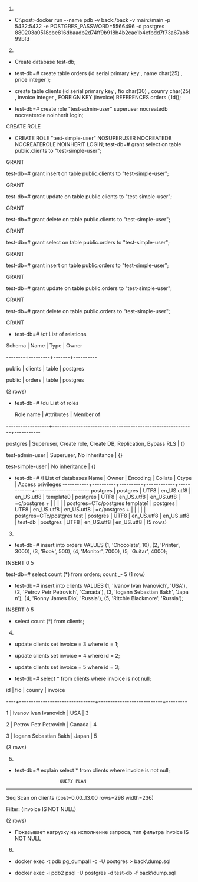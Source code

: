 1.

  - C:\post>docker run --name pdb -v back:/back -v main:/main -p 5432:5432 -e POSTGRES_PASSWORD=5566496 -d postgres
880203a0518cbe816dbaadb2d74ff9b918b4b2cae1b4efbdd7f73a67ab899bfd


2.
  - Create database test-db;

  - test-db=# create table orders (id serial primary key , name char(25) , price integer );

  - create table clients (id serial primary key , fio char(30) , counry char(25) , invoice integer , FOREIGN KEY (invoice) REFERENCES orders (
Id));
    
  - test-db=# create role "test-admin-user" superuser nocreatedb nocreaterole noinherit login;

CREATE ROLE
    
  - CREATE ROLE "test-simple-user" NOSUPERUSER NOCREATEDB NOCREATEROLE NOINHERIT LOGIN;
test-db=# grant select on table public.clients to "test-simple-user";
    
GRANT

test-db=# grant insert on table public.clients to "test-simple-user";

GRANT

test-db=# grant update on table public.clients to "test-simple-user";

GRANT

test-db=# grant delete on table public.clients to "test-simple-user";

GRANT

test-db=# grant select on table public.orders to "test-simple-user";

GRANT

test-db=# grant insert on table public.orders to "test-simple-user";

GRANT

test-db=# grant update on table public.orders to "test-simple-user";

GRANT

test-db=# grant delete on table public.orders to "test-simple-user";

GRANT

  - test-db=# \dt
          List of relations
    
 Schema |  Name   | Type  |  Owner
    
--------+---------+-------+----------

 public | clients | table | postgres

 public | orders  | table | postgres

(2 rows)

  - test-db=# \du
                                       List of roles
    
    Role name     |                         Attributes                         | Member of

------------------+------------------------------------------------------------+-----------

 postgres         | Superuser, Create role, Create DB, Replication, Bypass RLS | {}

 test-admin-user  | Superuser, No inheritance                                  | {}

 test-simple-user | No inheritance                                             | {}


  - test-db=# \l
                                 List of databases
   Name    |  Owner   | Encoding |  Collate   |   Ctype    |   Access privileges
-----------+----------+----------+------------+------------+-----------------------
 postgres  | postgres | UTF8     | en_US.utf8 | en_US.utf8 |
 template0 | postgres | UTF8     | en_US.utf8 | en_US.utf8 | =c/postgres          +
           |          |          |            |            | postgres=CTc/postgres
 template1 | postgres | UTF8     | en_US.utf8 | en_US.utf8 | =c/postgres          +
           |          |          |            |            | postgres=CTc/postgres
 test      | postgres | UTF8     | en_US.utf8 | en_US.utf8 |
 test-db   | postgres | UTF8     | en_US.utf8 | en_US.utf8 |
(5 rows)



3. 

  - test-db=# insert into orders VALUES (1, 'Chocolate', 10), (2, 'Printer', 3000), (3, 'Book', 500), (4, 'Monitor', 7000), (5, 'Guitar', 4000);

INSERT 0 5

test-db=# select count (*) from orders;
 count
_-
     5
(1 row)


  - test-db=# insert into clients VALUES (1, 'Ivanov Ivan Ivanovich', 'USA'), (2, 'Petrov Petr Petrovich', 'Canada'), (3, 'Iogann Sebastian Bakh', 'Japa
n'), (4, 'Ronny James Dio', 'Russia'), (5, 'Ritchie Blackmore', 'Russia');
    
INSERT 0 5

  - select count (*) from clients;

4.

  - update  clients set invoice = 3 where id = 1;

  - update  clients set invoice = 4 where id = 2;

  - update  clients set invoice = 5 where id = 3;

  - test-db=# select * from clients where invoice is not null;

 id |              fio               |          counry           | invoice

----+--------------------------------+---------------------------+---------

  1 | Ivanov Ivan Ivanovich          | USA                       |       3

  2 | Petrov Petr Petrovich          | Canada                    |       4

  3 | Iogann Sebastian Bakh          | Japan                     |       5

(3 rows)

5.

  - test-db=# explain select * from clients where invoice is not null;
    
                         QUERY PLAN

------------------------------------------------------------

 Seq Scan on clients  (cost=0.00..13.00 rows=298 width=236)

   Filter: (invoice IS NOT NULL)

(2 rows)

  - Показывает нагрузку на исполнение запроса, тип фильтра invoice IS NOT NULL

6.

  - docker exec -t pdb pg_dumpall -c -U postgres > back\dump.sql

- docker exec -i pdb2 psql -U postgres -d test-db -f back\dump.sql
   


